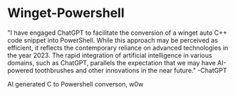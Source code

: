 # Winget-Powershell

"I have engaged ChatGPT to facilitate the conversion of a winget auto C++ code snippet into PowerShell. While this approach may be perceived as efficient, it reflects the contemporary reliance on advanced technologies in the year 2023. The rapid integration of artificial intelligence in various domains, such as ChatGPT, parallels the expectation that we may have AI-powered toothbrushes and other innovations in the near future." -ChatGPT

AI generated C to Powershell converson, w0w
